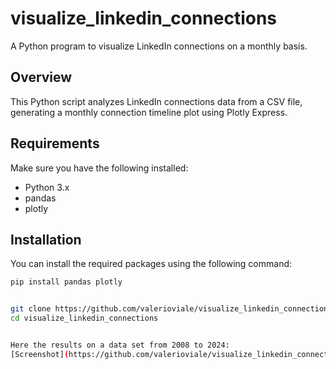 # visualize_linkedin_connections
A Python program to visualize LinkedIn connections on a monthly basis.

## Overview

This Python script analyzes LinkedIn connections data from a CSV file, generating a monthly connection timeline plot using Plotly Express.

## Requirements

Make sure you have the following installed:

- Python 3.x
- pandas
- plotly

## Installation

You can install the required packages using the following command:

```bash
pip install pandas plotly


git clone https://github.com/valerioviale/visualize_linkedin_connections.git
cd visualize_linkedin_connections


Here the results on a data set from 2008 to 2024:
[Screenshot](https://github.com/valerioviale/visualize_linkedin_connections/raw/main/screenshot.png)
